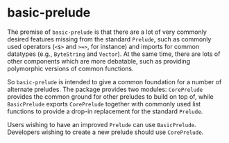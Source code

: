 basic-prelude
=============

The premise of `basic-prelude` is that there are a lot of very commonly desired
features missing from the standard `Prelude`, such as commonly used operators
(`<$>` and `>=>`, for instance) and imports for common datatypes (e.g.,
`ByteString` and `Vector`). At the same time, there are lots of other
components which are more debatable, such as providing polymorphic versions of
common functions.

So `basic-prelude` is intended to give a common foundation for a number of
alternate preludes. The package provides two modules: `CorePrelude` provides
the common ground for other preludes to build on top of, while `BasicPrelude`
exports `CorePrelude` together with commonly used list functions to provide a
drop-in replacement for the standard `Prelude`.

Users wishing to have an improved `Prelude` can use `BasicPrelude`. Developers
wishing to create a new prelude should use `CorePrelude`.
